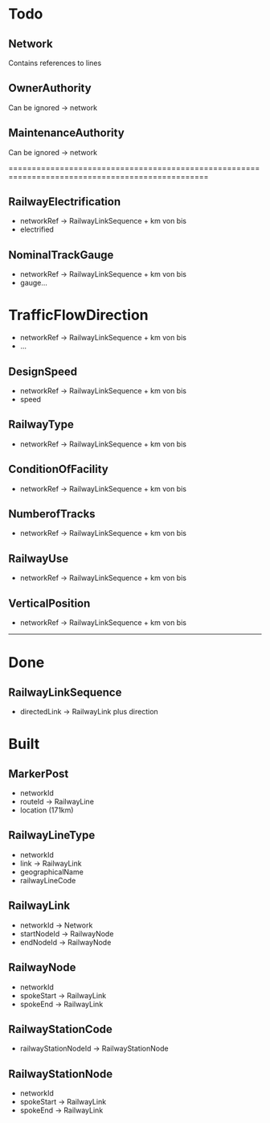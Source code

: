 # Todo

## Network

Contains references to lines

## OwnerAuthority

Can be ignored -> network

## MaintenanceAuthority

Can be ignored -> network

=================================================================================================


## RailwayElectrification

* networkRef -> RailwayLinkSequence + km von bis
* electrified

## NominalTrackGauge

* networkRef -> RailwayLinkSequence + km von bis
* gauge...

# TrafficFlowDirection

* networkRef -> RailwayLinkSequence + km von bis
* ...

## DesignSpeed

* networkRef -> RailwayLinkSequence + km von bis
* speed

## RailwayType

* networkRef -> RailwayLinkSequence + km von bis

## ConditionOfFacility

* networkRef -> RailwayLinkSequence + km von bis

## NumberofTracks

* networkRef -> RailwayLinkSequence + km von bis

## RailwayUse

* networkRef -> RailwayLinkSequence + km von bis

## VerticalPosition

* networkRef -> RailwayLinkSequence + km von bis

---------------------------------------------------------------------------------

# Done

## RailwayLinkSequence

* directedLink -> RailwayLink plus direction


# Built

## MarkerPost

* networkId
* routeId -> RailwayLine
* location (171km)


## RailwayLineType

* networkId
* link -> RailwayLink
* geographicalName
* railwayLineCode

## RailwayLink

* networkId -> Network
* startNodeId -> RailwayNode
* endNodeId -> RailwayNode

## RailwayNode

* networkId
* spokeStart -> RailwayLink
* spokeEnd -> RailwayLink

## RailwayStationCode

* railwayStationNodeId -> RailwayStationNode

## RailwayStationNode

* networkId
* spokeStart -> RailwayLink
* spokeEnd -> RailwayLink
